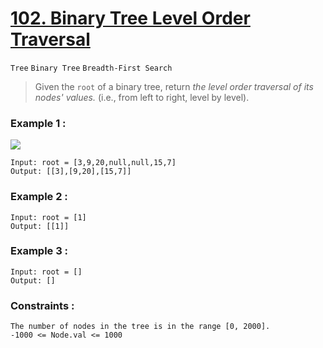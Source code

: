 # [102. Binary Tree Level Order Traversal](https://leetcode.com/problems/binary-tree-level-order-traversal/ "LeedCode")
`Tree` `Binary Tree` `Breadth-First Search`
> Given the `root` of a binary tree, return *the level order traversal of its nodes' values.* (i.e., from left to right, level by level).

### Example 1 :
<img src="https://assets.leetcode.com/uploads/2021/02/19/tree1.jpg" >

    Input: root = [3,9,20,null,null,15,7]
    Output: [[3],[9,20],[15,7]]

### Example 2 :
    Input: root = [1]
    Output: [[1]]

### Example 3 :
    Input: root = []
    Output: []

### Constraints :
    The number of nodes in the tree is in the range [0, 2000].
    -1000 <= Node.val <= 1000
